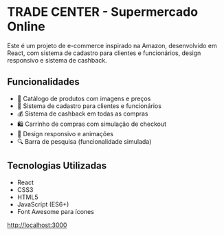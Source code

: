 # TRADE CENTER - Supermercado Online

Este é um projeto de e-commerce inspirado na Amazon, desenvolvido em React, com sistema de cadastro para clientes e funcionários, design responsivo e sistema de cashback.

## Funcionalidades

- 🛒 Catálogo de produtos com imagens e preços
- 👤 Sistema de cadastro para clientes e funcionários
- 💰 Sistema de cashback em todas as compras
- 🛍️ Carrinho de compras com simulação de checkout
- 📱 Design responsivo e animações
- 🔍 Barra de pesquisa (funcionalidade simulada)

## Tecnologias Utilizadas

- React
- CSS3
- HTML5
- JavaScript (ES6+)
- Font Awesome para ícones


 [http://localhost:3000](http://localhost:3000) 




